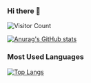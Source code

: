 ### Hi there 👋

<!--
**arief-github/arief-github** is a ✨ _special_ ✨ repository because its `README.md` (this file) appears on your GitHub profile.

Here are some ideas to get you started:

- 🔭 I’m currently working on ...
- 🌱 I’m currently learning ...
- 👯 I’m looking to collaborate on ...
- 🤔 I’m looking for help with ...
- 💬 Ask me about ...
- 📫 How to reach me: ...
- 😄 Pronouns: ...
- ⚡ Fun fact: ...
-->
![Visitor Count](https://profile-counter.glitch.me/{arief-github}/count.svg)

[![Anurag's GitHub stats](https://github-readme-stats.vercel.app/api?username=arief-github&show_icons=true&theme=gruvbox)](https://github.com/anuraghazra/github-readme-stats)

### Most Used Languages

[![Top Langs](https://github-readme-stats.vercel.app/api/top-langs/?username=arief-github&layout=compact)](https://github.com/anuraghazra/github-readme-stats)
